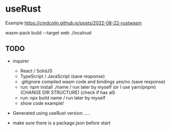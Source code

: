 # useRust

Example
https://cmdcolin.github.io/posts/2022-08-22-rustwasm


wasm-pack build --target web ./localrust

## TODO

- inquirer
    - React / SolidJS
    - TypeScript / JavaScript (save response)
    - .gitignore compiled wasm code and bindings yes/no (save response)
    - run: npm install ./name  / run later by myself (or I use yarn/pnpm)   (CHANGE DIR STRUCTURE)
    (check if has all)
    - run: npx build name / run later by myself
    - show code example!

- Generated using useRust version .....
- make sure there is a package.json before start